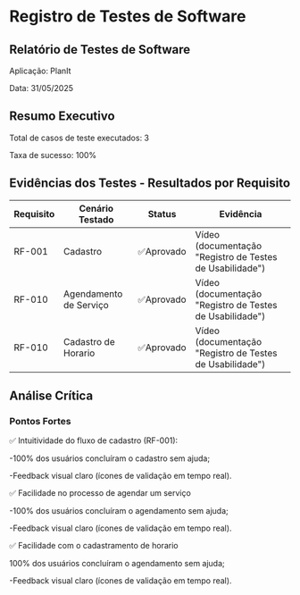 # Registro de Testes de Software

## Relatório de Testes de Software
Aplicação: PlanIt

Data: 31/05/2025

## Resumo Executivo
Total de casos de teste executados: 3

Taxa de sucesso: 100%


## Evidências dos Testes - Resultados por Requisito

| Requisito | Cenário Testado | Status | Evidência|
|-----------|-----------------| ------ |----------|
| RF-001 | Cadastro | ✅Aprovado | Vídeo (documentação "Registro de Testes de Usabilidade") |
| RF-010 | Agendamento de Serviço | ✅Aprovado | Vídeo (documentação "Registro de Testes de Usabilidade") |
| RF-010 | Cadastro de Horario | ✅Aprovado | Vídeo (documentação "Registro de Testes de Usabilidade") |

## Análise Crítica
### Pontos Fortes
✅ Intuitividade do fluxo de cadastro (RF-001):

-100% dos usuários concluíram o cadastro sem ajuda;

-Feedback visual claro (ícones de validação em tempo real).


✅ Facilidade no processo de agendar um serviço

-100% dos usuários concluíram o agendamento sem ajuda;

-Feedback visual claro (ícones de validação em tempo real).


✅ Facilidade com o cadastramento de horario

100% dos usuários concluíram o agendamento sem ajuda;

-Feedback visual claro (ícones de validação em tempo real).

